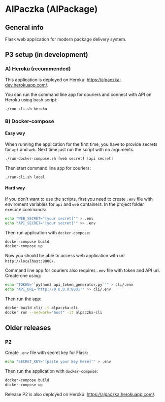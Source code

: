 # AlPaczka (AlPackage)

## General info
Flask web application for modern package delivery system.

## P3 setup (in development)
### A) Heroku (recommended)
This application is deployed on Heroku: https://alpaczka-dev.herokuapp.com/.

You can run the command line app for couriers and connect with API on Heroku using bash script:
```bash
./run-cli.sh heroku
```

### B) Docker-compose
#### Easy way
When running the application for the first time, you have to provide secrets for `api` and `web`. Next time just run the script with no arguments.
```bash
./run-docker-compose.sh [web secret] [api secret]
```

Then start command line app for couriers:
```
./run-cli.sh local
```

#### Hard way
If you don't want to use the scripts, first you need to create `.env` file with enviroment variables for `api` and `web` containers.
In the project folder execute commands:
```bash
echo "WEB_SECRET='[your secret]'" > .env
echo "API_SECRET='[your secret]'" >> .env
```

Then run application with `docker-compose`:
```bash
docker-compose build
docker-compose up
```
Now you should be able to access web application with url `http://localhost:8000/`.


Command line app for couriers also requires `.env` file with token and API url. Create one using:
```bash
echo "TOKEN='`python3 api_token_generator.py`'" > cli/.env
echo "API_URL='http://0.0.0.0:8001'" >> cli/.env
```
Then run the app:
```bash
docker build cli/ -t alpaczka-cli
docker run --network="host" -it alpaczka-cli
```

## Older releases
### P2
Create `.env` file with secret key for Flask:
```bash
echo "SECRET_KEY='[paste your key here]'" > .env
```

Then run the application with `docker-compose`:
```bash
docker-compose build
docker-compose up
```
Release P2 is also deployed on Heroku: https://alpaczka.herokuapp.com/.
